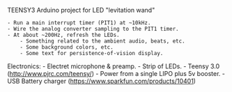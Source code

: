 TEENSY3 Arduino project for LED "levitation wand"

	- Run a main interrupt timer (PIT1) at ~10kHz.
	- Wire the analog converter sampling to the PIT1 timer.
	- At about ~200Hz, refresh the LEDs.
		- Something related to the ambient audio, beats, etc.
		- Some background colors, etc.
		- Some text for persistence-of-vision display.


Electronics:
	- Electret microphone & preamp.
	- Strip of LEDs.
	- Teensy 3.0 (http://www.pjrc.com/teensy/)
	- Power from a single LIPO plus 5v booster.
	- USB Battery charger (https://www.sparkfun.com/products/10401)
